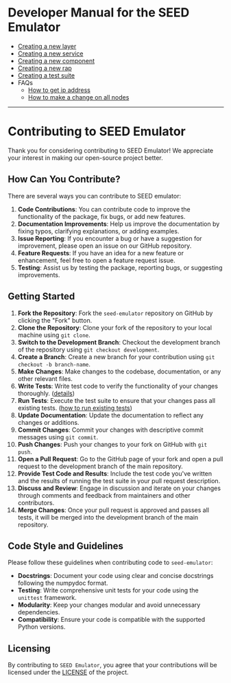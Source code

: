 # Developer Manual for the SEED Emulator

- [Creating a new layer](./00-creating-a-new-layer.md)
- [Creating a new service](./01-creating-a-new-service.md)
- [Creating a new component](./02-creating-a-new-component.md)
- [Creating a new rap](./03-createing-a-new-rap.md)
- [Creating a test suite](./04-create-test-suites.md)
- FAQs
    - [How to get ip address](./99-FAQs.md#Q01-how-to-get-ip-address)
    - [How to make a change on all nodes](./99-FAQs.md#Q02-how-to-make-a-change-on-all-nodes)

---

# Contributing to SEED Emulator

Thank you for considering contributing to SEED Emulator! We appreciate your interest in making our open-source project better.

## How Can You Contribute?

There are several ways you can contribute to SEED emulator:

1. **Code Contributions**: You can contribute code to improve the functionality of the package, fix bugs, or add new features. 
2. **Documentation Improvements**: Help us improve the documentation by fixing typos, clarifying explanations, or adding examples.
3. **Issue Reporting**: If you encounter a bug or have a suggestion for improvement, please open an issue on our GitHub repository.
4. **Feature Requests**: If you have an idea for a new feature or enhancement, feel free to open a feature request issue.
5. **Testing**: Assist us by testing the package, reporting bugs, or suggesting improvements.

## Getting Started

1. **Fork the Repository**: Fork the `seed-emulator` repository on GitHub by clicking the "Fork" button.
2. **Clone the Repository**: Clone your fork of the repository to your local machine using `git clone`.
3. **Switch to the Development Branch**: Checkout the development branch of the repository using `git checkout development`.
4. **Create a Branch**: Create a new branch for your contribution using `git checkout -b branch-name`.
5. **Make Changes**: Make changes to the codebase, documentation, or any other relevant files.
6. **Write Tests**: Write test code to verify the functionality of your changes thoroughly. ([details](./04-create-test-suites.md))
7. **Run Tests**: Execute the test suite to ensure that your changes pass all existing tests. ([how to run existing tests](../../test/README.md))
8. **Update Documentation**: Update the documentation to reflect any changes or additions.
9. **Commit Changes**: Commit your changes with descriptive commit messages using `git commit`.
10. **Push Changes**: Push your changes to your fork on GitHub with `git push`.
11. **Open a Pull Request**: Go to the GitHub page of your fork and open a pull request to the development branch of the main repository.
12. **Provide Test Code and Results**: Include the test code you've written and the results of running the test suite in your pull request description.
13. **Discuss and Review**: Engage in discussion and iterate on your changes through comments and feedback from maintainers and other contributors.
14. **Merge Changes**: Once your pull request is approved and passes all tests, it will be merged into the development branch of the main repository.

## Code Style and Guidelines

Please follow these guidelines when contributing code to `seed-emulator`:

- **Docstrings**: Document your code using clear and concise docstrings following the numpydoc format.
- **Testing**: Write comprehensive unit tests for your code using the `unittest` framework.
- **Modularity**: Keep your changes modular and avoid unnecessary dependencies.
- **Compatibility**: Ensure your code is compatible with the supported Python versions.


## Licensing

By contributing to `SEED Emulator`, you agree that your contributions will be licensed under the [LICENSE](../../LICENSE.txt) of the project.


<!-- ## Layer 
Layer classes make changes to the emulation as a whole. The characteristic of base layers is that they provide the basics to support the emulation and higher-level layers.

## Service
Service layers will typically only make changes to individual nodes.  -->


<!-- ## vnode, vpnode, and pnode -->
<!-- 
Service::install

Service::configure(self, emulator:Emulator)
-> Service::__configureServer(server:Server, node:Node)
-> Service::_doConfigure(self, node:Node, server:Server) : configure server. By default, this does nothing.

Service::render
-> Service::_doInstall(self, node:Node, server:Server) # install the server on node.


when rendering an emulator by calling the Emulator::render() method, the emulator will be rendered after going through confiugration phase internally. -->
